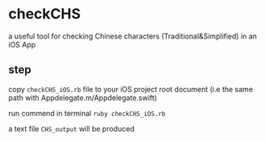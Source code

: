 # checkCHS
a useful tool for checking Chinese characters (Traditional&amp;Simplified) in an iOS App

## step
copy `checkCHS_iOS.rb` file to your iOS project root document (i.e the same path with Appdelegate.m/Appdelegate.swift)

run commend in terminal `ruby checkCHS_iOS.rb`

a text file `CHS_output` will be produced
